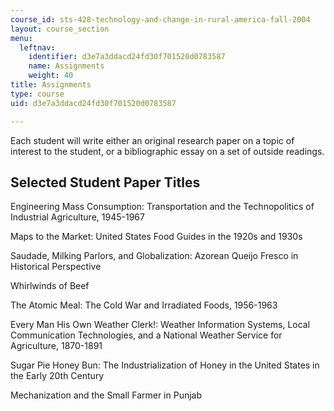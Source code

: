 ```yaml
---
course_id: sts-428-technology-and-change-in-rural-america-fall-2004
layout: course_section
menu:
  leftnav:
    identifier: d3e7a3ddacd24fd30f701520d0783587
    name: Assignments
    weight: 40
title: Assignments
type: course
uid: d3e7a3ddacd24fd30f701520d0783587

---
```


Each student will write either an original research paper on a topic of interest to the student, or a bibliographic essay on a set of outside readings.

Selected Student Paper Titles
-----------------------------

Engineering Mass Consumption: Transportation and the Technopolitics of Industrial Agriculture, 1945-1967

Maps to the Market: United States Food Guides in the 1920s and 1930s

Saudade, Milking Parlors, and Globalization: Azorean Queijo Fresco in Historical Perspective

Whirlwinds of Beef

The Atomic Meal: The Cold War and Irradiated Foods, 1956-1963

Every Man His Own Weather Clerk!: Weather Information Systems, Local Communication Technologies, and a National Weather Service for Agriculture, 1870-1891

Sugar Pie Honey Bun: The Industrialization of Honey in the United States in the Early 20th Century

Mechanization and the Small Farmer in Punjab
